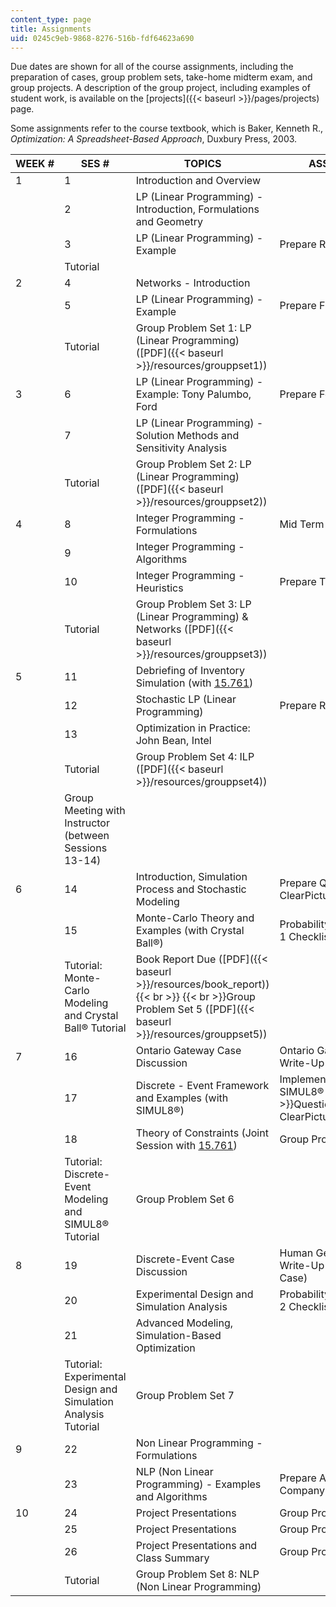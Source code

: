 ```yaml
---
content_type: page
title: Assignments
uid: 0245c9eb-9868-8276-516b-fdf64623a690
---
```


Due dates are shown for all of the course assignments, including the preparation of cases, group problem sets, take-home midterm exam, and group projects. A description of the group project, including examples of student work, is available on the [projects]({{< baseurl >}}/pages/projects) page.

Some assignments refer to the course textbook, which is Baker, Kenneth R., _Optimization: A Spreadsheet-Based Approach_, Duxbury Press, 2003.

| WEEK # | SES # | TOPICS | ASSIGNMENTS |
| --- | --- | --- | --- |
| 1 | 1 | Introduction and Overview | &nbsp; |
| &nbsp; | 2 | LP (Linear Programming) - Introduction, Formulations and Geometry | &nbsp; |
| &nbsp; | 3 | LP (Linear Programming) - Example | Prepare Red Brand |
| &nbsp; | Tutorial | &nbsp; |
| 2 | 4 | Networks - Introduction | &nbsp; |
| &nbsp; | 5 | LP (Linear Programming) - Example | Prepare Filatoi Riuniti |
| &nbsp; | Tutorial | Group Problem Set 1: LP (Linear Programming) ([PDF]({{< baseurl >}}/resources/grouppset1)) |
| 3 | 6 | LP (Linear Programming) - Example: Tony Palumbo, Ford | Prepare Ford Case |
| &nbsp; | 7 | LP (Linear Programming) - Solution Methods and Sensitivity Analysis | &nbsp; |
| &nbsp; | Tutorial | Group Problem Set 2: LP (Linear Programming) ([PDF]({{< baseurl >}}/resources/grouppset2)) |
| 4 | 8 | Integer Programming - Formulations | Mid Term Due |
| &nbsp; | 9 | Integer Programming - Algorithms | &nbsp; |
| &nbsp; | 10 | Integer Programming - Heuristics | Prepare TSP Challenge |
| &nbsp; | Tutorial | Group Problem Set 3: LP (Linear Programming) & Networks ([PDF]({{< baseurl >}}/resources/grouppset3)) |
| 5 | 11 | Debriefing of Inventory Simulation (with [15.761](/courses/15-761-introduction-to-operations-management-spring-2013/)) | &nbsp; |
| &nbsp; | 12 | Stochastic LP (Linear Programming) | Prepare Red Brand (B) |
| &nbsp; | 13 | Optimization in Practice: John Bean, Intel | &nbsp; |
| &nbsp; | Tutorial | Group Problem Set 4: ILP ([PDF]({{< baseurl >}}/resources/grouppset4)) |
| &nbsp; | Group Meeting with Instructor (between Sessions 13-14) |
| 6 | 14 | Introduction, Simulation Process and Stochastic Modeling | Prepare Questions 1 to 3 in ClearPicture |
| &nbsp; | 15 | Monte-Carlo Theory and Examples (with Crystal Ball®) | Probability/Statistics Review 1 Checklist |
| &nbsp; | Tutorial: Monte-Carlo Modeling and Crystal Ball® Tutorial | Book Report Due ([PDF]({{< baseurl >}}/resources/book_report))  {{< br >}}  {{< br >}}Group Problem Set 5 ([PDF]({{< baseurl >}}/resources/grouppset5)) |
| 7 | 16 | Ontario Gateway Case Discussion | Ontario Gateway Case Write-Up |
| &nbsp; | 17 | Discrete - Event Framework and Examples (with SIMUL8®) | Implement ClearPictures in SIMUL8®  {{< br >}}  {{< br >}}Question 5 in ClearPictures, Inc. |
| &nbsp; | 18 | Theory of Constraints (Joint Session with [15.761](/courses/15-761-introduction-to-operations-management-spring-2013/)) | Group Project Proposal |
| &nbsp; | Tutorial: Discrete-Event Modeling and SIMUL8® Tutorial | Group Problem Set 6 |
| 8 | 19 | Discrete-Event Case Discussion | Human Genome Case Write-Up (Discrete Event Case) |
| &nbsp; | 20 | Experimental Design and Simulation Analysis | Probability/Statistics Review 2 Checklist |
| &nbsp; | 21 | Advanced Modeling, Simulation-Based Optimization | &nbsp; |
| &nbsp; | Tutorial: Experimental Design and Simulation Analysis Tutorial | Group Problem Set 7 |
| 9 | 22 | Non Linear Programming - Formulations | &nbsp; |
| &nbsp; | 23 | NLP (Non Linear Programming) - Examples and Algorithms | Prepare Apollo Paper Company |
| 10 | 24 | Project Presentations | Group Projects |
| &nbsp; | 25 | Project Presentations | Group Projects |
| &nbsp; | 26 | Project Presentations and Class Summary | Group Projects |
| &nbsp; | Tutorial | Group Problem Set 8: NLP (Non Linear Programming)